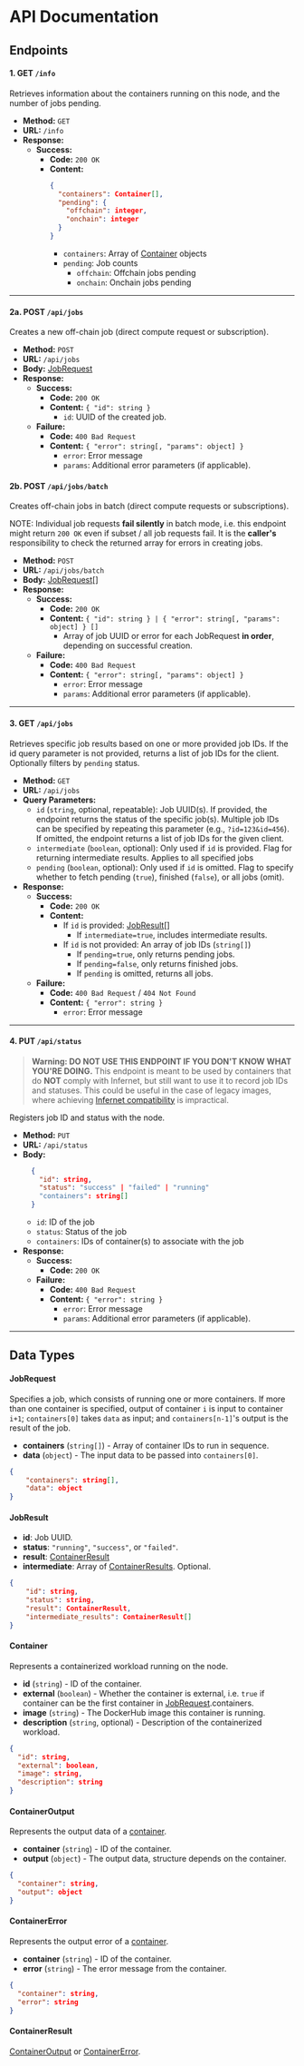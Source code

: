 # API Documentation

## Endpoints

#### 1. GET `/info`

Retrieves information about the containers running on this node, and the number of jobs pending.

- **Method:** `GET`
- **URL:** `/info`
- **Response:**
  - **Success:**
    - **Code:** `200 OK`
    - **Content:**
      ```json
      {
        "containers": Container[],
        "pending": {
          "offchain": integer,
          "onchain": integer
        }
      }
      ```
      - `containers`: Array of [Container](#container) objects
      - `pending`: Job counts
        - `offchain`: Offchain jobs pending
        - `onchain`: Onchain jobs pending
---

#### 2a. POST `/api/jobs`

Creates a new off-chain job (direct compute request or subscription).

- **Method:** `POST`
- **URL:** `/api/jobs`
- **Body:** [JobRequest](#jobrequest)
- **Response:**
  - **Success:**
    - **Code:** `200 OK`
    - **Content:**
    `{ "id": string }`
      - `id`: UUID of the created job.
  - **Failure:**
    - **Code:** `400 Bad Request`
    - **Content:**
        `{ "error": string[, "params": object] }`
      - `error`: Error message
      - `params`: Additional error parameters (if applicable).


#### 2b. POST `/api/jobs/batch`

Creates off-chain jobs in batch (direct compute requests or subscriptions).

NOTE: Individual job requests **fail silently** in batch mode, i.e. this endpoint might
return `200 OK` even if subset / all job requests fail. It is the **caller's** responsibility to check
the returned array for errors in creating jobs.

- **Method:** `POST`
- **URL:** `/api/jobs/batch`
- **Body:** [JobRequest](#jobrequest)[]
- **Response:**
  - **Success:**
    - **Code:** `200 OK`
    - **Content:**
    `{ "id": string } | { "error": string[, "params": object] } []`
      - Array of job UUID or error for each JobRequest **in order**, depending on successful creation.
  - **Failure:**
    - **Code:** `400 Bad Request`
    - **Content:**
        `{ "error": string[, "params": object] }`
      - `error`: Error message
      - `params`: Additional error parameters (if applicable).

---

#### 3. GET `/api/jobs`

Retrieves specific job results based on one or more provided job IDs. If the id query parameter is not provided, returns a list of job IDs for the client. Optionally filters by `pending` status.

- **Method:** `GET`
- **URL:** `/api/jobs`
- **Query Parameters:**
  - `id` (`string`, optional, repeatable): Job UUID(s). If provided, the endpoint returns the status of the specific job(s). Multiple job IDs can be specified by repeating this parameter (e.g., `?id=123&id=456`). If omitted, the endpoint returns a list of job IDs for the given client.
  - `intermediate` (`boolean`, optional): Only used if `id` is provided. Flag for returning intermediate results. Applies to all specified jobs
  - `pending` (`boolean`, optional): Only used if `id` is omitted. Flag to specify whether to fetch pending (`true`), finished (`false`), or all jobs (omit).
- **Response:**
  - **Success:**
    - **Code:** `200 OK`
    - **Content:**
      - If `id` is provided: [JobResult](#jobresult)[]
        - If `intermediate=true`, includes intermediate results.
      - If `id` is not provided: An array of job IDs (`string[]`)
        - If `pending=true`, only returns pending jobs.
        - If `pending=false`, only returns finished jobs.
        - If `pending` is omitted, returns all jobs.
  - **Failure:**
    - **Code:** `400 Bad Request` / `404 Not Found`
    - **Content:** `{ "error": string }`
      - `error`: Error message

---

#### 4. PUT `/api/status`

> **Warning: DO NOT USE THIS ENDPOINT IF YOU DON'T KNOW WHAT YOU'RE DOING.**
> This endpoint is meant to be used by containers that do **NOT** comply with Infernet, but still want to use it to record job IDs and statuses. This could be useful in the case of legacy images, where achieving [Infernet compatibility](https://docs.ritual.net/infernet/node/containers) is impractical.

Registers job ID and status with the node.

- **Method:** `PUT`
- **URL:** `/api/status`
- **Body:**
  ```json
    {
      "id": string,
      "status": "success" | "failed" | "running"
      "containers": string[]
    }
  ```
  - `id`: ID of the job
  - `status`: Status of the job
  - `containers`: IDs of container(s) to associate with the job
- **Response:**
  - **Success:**
    - **Code:** `200 OK`
  - **Failure:**
    - **Code:** `400 Bad Request`
    - **Content:**
        `{ "error": string }`
      - `error`: Error message
      - `params`: Additional error parameters (if applicable).

---

## Data Types

#### JobRequest

Specifies a job, which consists of running one or more containers. If more than one container is specified, output of container `i` is input to container `i+1`; `containers[0]` takes `data` as input; and `containers[n-1]`'s output is the result of the job.

- **containers** (`string[]`) - Array of container IDs to run in sequence.
- **data** (`object`) - The input data to be passed into `containers[0]`.

```json
{
    "containers": string[],
    "data": object
}
```


#### JobResult

- **id**: Job UUID.
- **status**: `"running"`, `"success"`, or `"failed"`.
- **result**: [ContainerResult](#containerresult)
- **intermediate**: Array of [ContainerResults](#containerresult). Optional.

```json
{
    "id": string,
    "status": string,
    "result": ContainerResult,
    "intermediate_results": ContainerResult[]
}
```

#### Container

Represents a containerized workload running on the node.

- **id** (`string`) - ID of the container.
- **external** (`boolean`) - Whether the container is external, i.e. `true` if container can be the first container in [JobRequest](#jobrequest).containers.
- **image** (`string`) - The DockerHub image this container is running.
- **description** (`string`, optional) - Description of the containerized workload.

```json
{
  "id": string,
  "external": boolean,
  "image": string,
  "description": string
}
```

#### ContainerOutput

Represents the output data of a [container](#container).

- **container** (`string`) - ID of the container.
- **output** (`object`) - The output data, structure depends on the container.

```json
{
  "container": string,
  "output": object
}
```

#### ContainerError

Represents the output error of a [container](#container).

- **container** (`string`) - ID of the container.
- **error** (`string`) - The error message from the container.

```json
{
  "container": string,
  "error": string
}
```

#### ContainerResult

[ContainerOutput](#containeroutput) or [ContainerError](#containererror).
